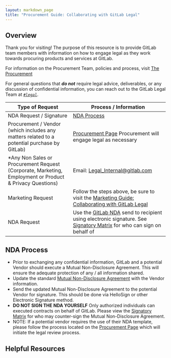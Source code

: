 ```yaml
---
layout: markdown_page
title: "Procurement Guide: Collaborating with GitLab Legal"
---
```

## Overview
Thank you for visiting! The purpose of this resource is to provide GitLab team members with information on how to engage legal as they work towards procuring products and services at GitLab. 

For information on the Procurement Team, policies and process, visit [The Procurement](https://about.gitlab.com/handbook/finance/procurement/)

For general questions that **_do not_** require legal advice, deliverables, or any discussion of confidential information, you can reach out to the GitLab Legal Team at *[`#legal`](https://gitlab.slack.com/archives/legal)*.

| Type of Request | Process / Information |
| ------ | ------ |
| NDA Request / Signature | [NDA Process](https://about.gitlab.com/handbook/legal/procurement-guide-collaborating-with-gitlab-legal/#nda-process)|
| Procurement / Vendor (which includes any matters related to a potential purchase by GitLab) | [Procurement Page](https://about.gitlab.com/handbook/finance/procurement/) Procurement will engage legal as necessary|
| *Any Non Sales or Procurement Request (Corporate, Marketing, Employment or Product & Privacy Questions) | Email: [Legal_Internal@gitlab.com](mailto:legal_internal@gitlab.com) |
| Marketing Request | Follow the steps above, be sure to visit the [Marketing Guide: Collaborating with GitLab Legal](https://about.gitlab.com/handbook/legal/marketing-collaboration/) |
| NDA Request | Use the [GitLab NDA](https://drive.google.com/file/d/1hRAMBYrYcd9yG8FOItsfN0XYgdp32ajt/view) send to recipient using electronic signature. See [Signatory Matrix](https://about.gitlab.com/handbook/finance/authorization-matrix/#authorization-matrix) for who can sign on behalf of

## NDA Process
- Prior to exchanging any confidential information, GitLab and a potential Vendor should execute a Mutual Non-Disclosure Agreement. This will ensure the adequate protection of any / all information shared. 
- Update the standard [Mutual Non-Disclosure Agreement](https://drive.google.com/file/d/1hRAMBYrYcd9yG8FOItsfN0XYgdp32ajt/view) with the Vendor information. 
- Send the updated Mutual Non-Disclosure Agreement to the potential Vendor for signature. This should be done via HelloSign or other Electronic Signature method. 
- **DO NOT SIGN THE NDA YOURSELF** Only authorized individuals can executed contracts on behalf of GitLab. Please view the [Signatory Matrix](https://about.gitlab.com/handbook/finance/authorization-matrix/#authorization-matrix) for who may counter-sign the Mutual Non-Disclosure Agreement. 
- NOTE: If a potential vendor requires the use of their NDA template, please follow the process located on the [Procurement Page](https://about.gitlab.com/handbook/finance/procurement/) which will initiate the legal review process. 

## Helpful Resources

